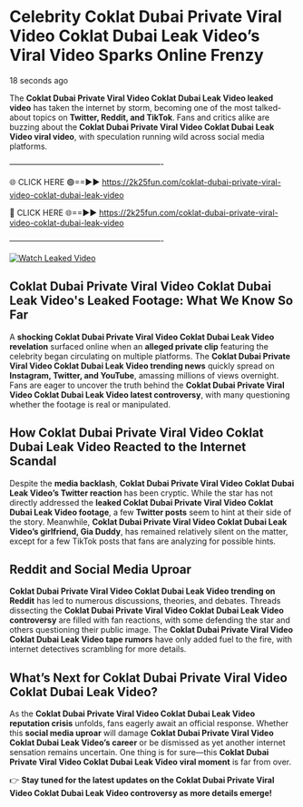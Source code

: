# Celebrity Coklat Dubai Private Viral Video Coklat Dubai Leak Video’s Viral Video Sparks Online Frenzy

18 seconds ago

The **Coklat Dubai Private Viral Video Coklat Dubai Leak Video leaked video** has taken the internet by storm, becoming one of the most talked-about topics on **Twitter, Reddit, and TikTok**. Fans and critics alike are buzzing about the **Coklat Dubai Private Viral Video Coklat Dubai Leak Video viral video**, with speculation running wild across social media platforms.

———————————————————-

🌐 CLICK HERE 🟢==►► https://2k25fun.com/coklat-dubai-private-viral-video-coklat-dubai-leak-video

🔴 CLICK HERE 🌐==►► https://2k25fun.com/coklat-dubai-private-viral-video-coklat-dubai-leak-video

———————————————————-

[![Watch Leaked Video](https://miro.medium.com/v2/resize:fit:828/format:webp/1*cilzJN44JGOrTw9NJCrNHA.gif "Watch Leaked Video")](https://2k25fun.com/coklat-dubai-private-viral-video-coklat-dubai-leak-video)

## **Coklat Dubai Private Viral Video Coklat Dubai Leak Video's Leaked Footage: What We Know So Far**  
A **shocking Coklat Dubai Private Viral Video Coklat Dubai Leak Video revelation** surfaced online when an **alleged private clip** featuring the celebrity began circulating on multiple platforms. The **Coklat Dubai Private Viral Video Coklat Dubai Leak Video trending news** quickly spread on **Instagram, Twitter, and YouTube**, amassing millions of views overnight. Fans are eager to uncover the truth behind the **Coklat Dubai Private Viral Video Coklat Dubai Leak Video latest controversy**, with many questioning whether the footage is real or manipulated.  

## **How Coklat Dubai Private Viral Video Coklat Dubai Leak Video Reacted to the Internet Scandal**  
Despite the **media backlash**, **Coklat Dubai Private Viral Video Coklat Dubai Leak Video’s Twitter reaction** has been cryptic. While the star has not directly addressed the **leaked Coklat Dubai Private Viral Video Coklat Dubai Leak Video footage**, a few **Twitter posts** seem to hint at their side of the story. Meanwhile, **Coklat Dubai Private Viral Video Coklat Dubai Leak Video’s girlfriend, Gia Duddy**, has remained relatively silent on the matter, except for a few TikTok posts that fans are analyzing for possible hints.  

## **Reddit and Social Media Uproar**  
**Coklat Dubai Private Viral Video Coklat Dubai Leak Video trending on Reddit** has led to numerous discussions, theories, and debates. Threads dissecting the **Coklat Dubai Private Viral Video Coklat Dubai Leak Video controversy** are filled with fan reactions, with some defending the star and others questioning their public image. The **Coklat Dubai Private Viral Video Coklat Dubai Leak Video tape rumors** have only added fuel to the fire, with internet detectives scrambling for more details.  

## **What’s Next for Coklat Dubai Private Viral Video Coklat Dubai Leak Video?**  
As the **Coklat Dubai Private Viral Video Coklat Dubai Leak Video reputation crisis** unfolds, fans eagerly await an official response. Whether this **social media uproar** will damage **Coklat Dubai Private Viral Video Coklat Dubai Leak Video’s career** or be dismissed as yet another internet sensation remains uncertain. One thing is for sure—this **Coklat Dubai Private Viral Video Coklat Dubai Leak Video viral moment** is far from over.  

👉 **Stay tuned for the latest updates on the Coklat Dubai Private Viral Video Coklat Dubai Leak Video controversy as more details emerge!**  